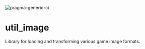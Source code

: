 ![pragma-generic-ci](https://github.com/Silverlan/util_image/actions/workflows/pragma-generic-ci.yml/badge.svg?branch=actions)

# util_image
Library for loading and transforming various game image formats.

